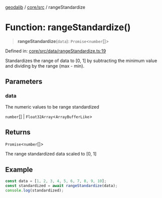 [geodalib](../../../modules.md) / [core/src](../index.md) / rangeStandardize

# Function: rangeStandardize()

> **rangeStandardize**(`data`): `Promise`\<`number`[]\>

Defined in: [core/src/data/rangeStandardize.ts:19](https://github.com/GeoDaCenter/geoda-lib/blob/3f9453a08cf3d7f96b1a0d65d18359804129d8d2/js/packages/core/src/data/rangeStandardize.ts#L19)

Standardizes the range of data to [0, 1] by subtracting the minimum value
and dividing by the range (max - min).

## Parameters

### data

The numeric values to be range standardized

`number`[] | `Float32Array`\<`ArrayBufferLike`\>

## Returns

`Promise`\<`number`[]\>

The range standardized data scaled to [0, 1]

## Example

```ts
const data = [1, 2, 3, 4, 5, 6, 7, 8, 9, 10];
const standardized = await rangeStandardize(data);
console.log(standardized);
```

